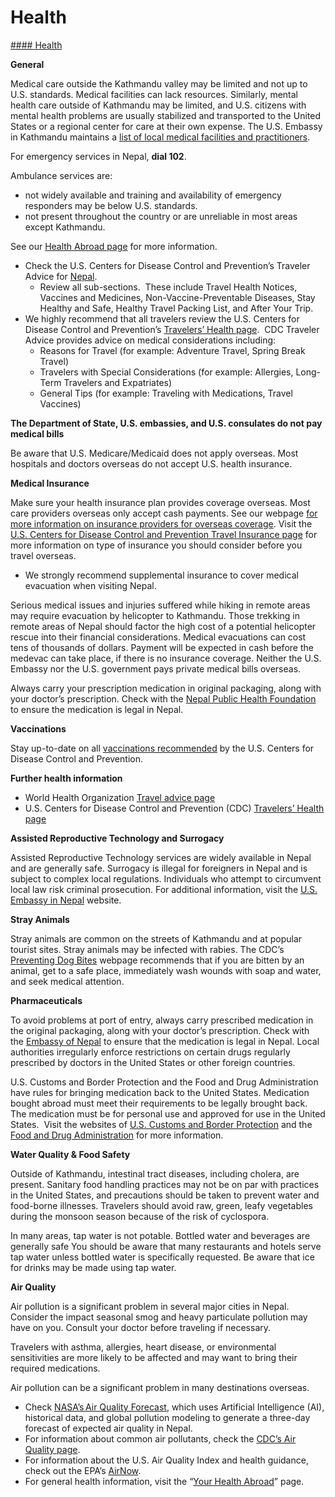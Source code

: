 # Health

[#### Health](javascript:void(0); "Health")

**General**

Medical care outside the Kathmandu valley may be limited and not up to U.S. standards. Medical facilities can lack resources. Similarly, mental health care outside of Kathmandu may be limited, and U.S. citizens with mental health problems are usually stabilized and transported to the United States or a regional center for care at their own expense. The U.S. Embassy in Kathmandu maintains a [list of local medical facilities and practitioners](https://np.usembassy.gov/medical-assistance/).

For emergency services in Nepal, **dial 102**.

Ambulance services are:

* not widely available and training and availability of emergency responders may be below U.S. standards.
* not present throughout the country or are unreliable in most areas except Kathmandu.

See our [Health Abroad page](https://travel.state.gov/content/travel/en/international-travel/before-you-go/your-health-abroad.html) for more information.

* Check the U.S. Centers for Disease Control and Prevention’s Traveler Advice for [Nepal](https://wwwnc.cdc.gov/travel/destinations/traveler/none/nepal?s_cid=ncezid-dgmq-travel-single-001).
  + Review all sub-sections.  These include Travel Health Notices, Vaccines and Medicines, Non-Vaccine-Preventable Diseases, Stay Healthy and Safe, Healthy Travel Packing List, and After Your Trip.
* We highly recommend that all travelers review the U.S. Centers for Disease Control and Prevention’s [Travelers’ Health page](https://wwwnc.cdc.gov/travel/page/traveler-information-center).  CDC Traveler Advice provides advice on medical considerations including:
  + Reasons for Travel (for example: Adventure Travel, Spring Break Travel)
  + Travelers with Special Considerations (for example: Allergies, Long-Term Travelers and Expatriates)
  + General Tips (for example: Traveling with Medications, Travel Vaccines)

**The Department of State, U.S. embassies, and U.S. consulates do not pay medical bills**

Be aware that U.S. Medicare/Medicaid does not apply overseas. Most hospitals and doctors overseas do not accept U.S. health insurance.

**Medical Insurance**

Make sure your health insurance plan provides coverage overseas. Most care providers overseas only accept cash payments. See our webpage [for more information on insurance providers for overseas coverage](https://travel.state.gov/content/travel/en/international-travel/before-you-go/your-health-abroad/Insurance_Coverage_Overseas.html). Visit the [U.S. Centers for Disease Control and Prevention Travel Insurance page](https://wwwnc.cdc.gov/travel/page/insurance) for more information on type of insurance you should consider before you travel overseas.

* We strongly recommend supplemental insurance to cover medical evacuation when visiting Nepal.

Serious medical issues and injuries suffered while hiking in remote areas may require evacuation by helicopter to Kathmandu. Those trekking in remote areas of Nepal should factor the high cost of a potential helicopter rescue into their financial considerations. Medical evacuations can cost tens of thousands of dollars. Payment will be expected in cash before the medevac can take place, if there is no insurance coverage. Neither the U.S. Embassy nor the U.S. government pays private medical bills overseas.

Always carry your prescription medication in original packaging, along with your doctor’s prescription. Check with the [Nepal Public Health Foundation](https://www.nphfoundation.org/) to ensure the medication is legal in Nepal.

**Vaccinations**

Stay up-to-date on all [vaccinations recommended](https://wwwnc.cdc.gov/travel/page/routine-vaccines) by the U.S. Centers for Disease Control and Prevention.

**Further health information**

* World Health Organization [Travel advice page](https://www.who.int/travel-advice)
* U.S. Centers for Disease Control and Prevention (CDC) [Travelers’ Health page](https://wwwnc.cdc.gov/travel/destinations/list)

**Assisted Reproductive Technology and Surrogacy**

Assisted Reproductive Technology services are widely available in Nepal and are generally safe. Surrogacy is illegal for foreigners in Nepal and is subject to complex local regulations. Individuals who attempt to circumvent local law risk criminal prosecution. For additional information, visit the [U.S. Embassy in Nepal](https://np.usembassy.gov/surrogacy-services-are-banned-in-nepal/#:~:text=Surrogacy%20was%20halted%20by%20the,date%20as%20a%20cut%2Doff.) website.

**Stray Animals**

Stray animals are common on the streets of Kathmandu and at popular tourist sites. Stray animals may be infected with rabies. The CDC’s [Preventing Dog Bites](https://www.cdc.gov/healthy-pets/about/dogs.html) webpage recommends that if you are bitten by an animal, get to a safe place, immediately wash wounds with soap and water, and seek medical attention.

**Pharmaceuticals**

To avoid problems at port of entry, always carry prescribed medication in the original packaging, along with your doctor’s prescription. Check with the [Embassy of Nepal](https://us.nepalembassy.gov.np/) to ensure that the medication is legal in Nepal. Local authorities irregularly enforce restrictions on certain drugs regularly prescribed by doctors in the United States or other foreign countries.

U.S. Customs and Border Protection and the Food and Drug Administration have rules for bringing medication back to the United States. Medication bought abroad must meet their requirements to be legally brought back.  The medication must be for personal use and approved for use in the United States.  Visit the websites of [U.S. Customs and Border Protection](https://www.cbp.gov/travel/us-citizens/know-before-you-go/prohibited-and-restricted-items) and the [Food and Drug Administration](https://www.fda.gov/drugs/fda-drug-info-rounds-video/traveling-prescription-medications) for more information.

**Water Quality & Food Safety**

Outside of Kathmandu, intestinal tract diseases, including cholera, are present. Sanitary food handling practices may not be on par with practices in the United States, and precautions should be taken to prevent water and food-borne illnesses. Travelers should avoid raw, green, leafy vegetables during the monsoon season because of the risk of cyclospora.

In many areas, tap water is not potable. Bottled water and beverages are generally safe You should be aware that many restaurants and hotels serve tap water unless bottled water is specifically requested. Be aware that ice for drinks may be made using tap water.

**Air Quality**

Air pollution is a significant problem in several major cities in Nepal. Consider the impact seasonal smog and heavy particulate pollution may have on you. Consult your doctor before traveling if necessary.

Travelers with asthma, allergies, heart disease, or environmental sensitivities are more likely to be affected and may want to bring their required medications.

Air pollution can be a significant problem in many destinations overseas.

* Check [NASA’s Air Quality Forecast](https://aeronet.gsfc.nasa.gov/new_web/aqforecast), which uses Artificial Intelligence (AI), historical data, and global pollution modeling to generate a three-day forecast of expected air quality in Nepal.
* For information about common air pollutants, check the [CDC’s Air Quality page](https://www.cdc.gov/air-quality/pollutants/).
* For information about the U.S. Air Quality Index and health guidance, check out the EPA’s [AirNow](https://www.airnow.gov/aqi/aqi-basics/).
* For general health information, visit the “[Your Health Abroad](https://travel.state.gov/content/travel/en/international-travel/before-you-go/your-health-abroad.html)” page.